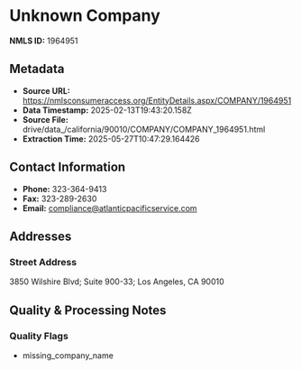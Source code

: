 # Unknown Company

**NMLS ID:** 1964951

## Metadata
- **Source URL:** https://nmlsconsumeraccess.org/EntityDetails.aspx/COMPANY/1964951
- **Data Timestamp:** 2025-02-13T19:43:20.158Z
- **Source File:** drive/data_/california/90010/COMPANY/COMPANY_1964951.html
- **Extraction Time:** 2025-05-27T10:47:29.164426

## Contact Information
- **Phone:** 323-364-9413
- **Fax:** 323-289-2630
- **Email:** compliance@atlanticpacificservice.com

## Addresses
### Street Address
3850 Wilshire Blvd; Suite 900-33; Los Angeles, CA 90010

## Quality & Processing Notes
### Quality Flags
- missing_company_name
